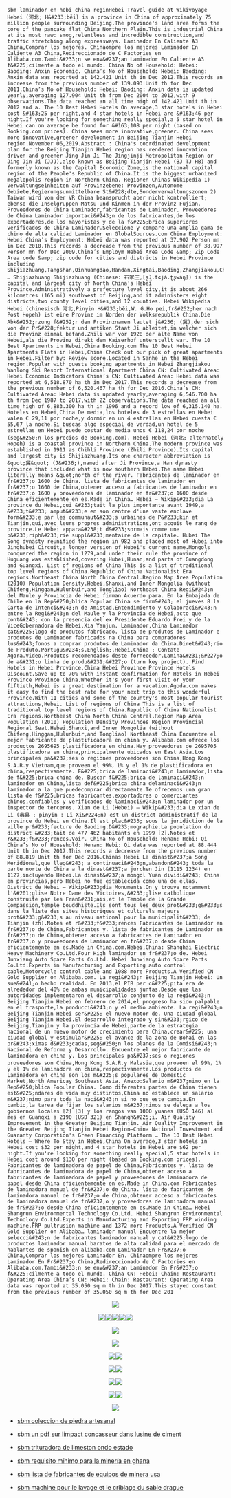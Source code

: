 
```
sbm laminador en hebi china reginHebei Travel guide at Wikivoyage Hebei (河北; H&#233;běi) is a province in China of approximately 75 million people surrounding Beijing.The province's land area forms the core of the pancake flat China Northern Plain.This is industrial China at its most raw: smog,relentless and incredible construction,and traffic stretching along expressways. Laminador En Caliente A3 China,Comprar los mejores. Chinaompre los mejores Laminador En Caliente A3 China,Redireccionado de C Factories en Alibaba.com.Tambi&#233;n se env&#237;an Laminador En Caliente A3 f&#225;cilmente a todo el mundo. China No of Household: Hebei: Baoding: Anxin Economic. China’s No of Household: Hebei: Baoding: Anxin data was reported at 142.421 Unit th in Dec 2012.This records an increase from the previous number of 139.093 Unit th for Dec 2011.China’s No of Household: Hebei: Baoding: Anxin data is updated yearly,averaging 127.904 Unit th from Dec 2004 to 2012,with 9 observations.The data reached an all time high of 142.421 Unit th in 2012 and a. The 10 Best Hebei Hotels On average,3 star hotels in Hebei cost &#163;25 per night,and 4 star hotels in Hebei are &#163;46 per night.If you're looking for something really special,a 5 star hotel in Hebei can on average be found for &#163;108 per night (based on Booking.com prices). China sees more innovative,greener. China sees more innovative,greener development in Beijing Tianjin Hebei region.November 06,2019.Abstract : China's coordinated development plan for the Beijing Tianjin Hebei region has rendered innovation driven and greener Jing Jin Ji The Jingjinji Metropolitan Region or Jing Jin Ji (JJJ),also known as Beijing Tianjin Hebei (BJ TJ HB) and formerly known as the Capital Economic Zone,is the national capital region of the People's Republic of China.It is the biggest urbanized megalopolis region in Northern China. Regionen Chinas Wikipedia 1) Verwaltungseinheiten auf Provinzebene: Provinzen,Autonome Gebiete,Regierungsunmittelbare St&#228;dte,Sonderverwaltungszonen 2) Taiwan wird von der VR China beansprucht aber nicht kontrolliert; ebenso die Inselgruppen Matsu und Kinmen in der Provinz Fujian. Proveedores de China Laminador,fabricantes de Laminador. Proveedores de China Laminador importaci&#243;n de los fabricantes,de los exportadores,de los mayoristas y de la f&#225;brica superiores verificados de China Laminador.Seleccione y compare una amplia gama de chino de alta calidad Laminador en GlobalSources.com China Employment: Hebei China’s Employment: Hebei data was reported at 37.902 Person mn in Dec 2010.This records a decrease from the previous number of 38.997 Person mn for Dec 2009.China’s Employm Hebei Area Code &amp; Zip Code Area code &amp; zip code for cities and districts in Hebei Province including Shijiazhuang,Tangshan,Qinhuangdao,Handan,Xingtai,Baoding,Zhangjiakou,Chengde,Cangzhou,Langfang … Shijiazhuang Shijiazhuang (Chinese: 石家庄,[ʂɻ̩̌.tɕjá.ʈʂwáŋ]) is the capital and largest city of North China's Hebei Province.Administratively a prefecture level city,it is about 266 kilometres (165 mi) southwest of Beijing,and it administers eight districts,two county level cities,and 12 counties. Hebei Wikipedia Hebei (chinesisch 河北,Pinyin H&#233;běi,W. G.Ho pei,fr&#252;her nach Post Hopeh) ist eine Provinz im Norden der Volksrepublik China.Die Abk&#252;rzung f&#252;r den Provinznamen lautet j&#236; (冀),der sich von der Pr&#228;fektur und antiken Staat Ji ableitet,in welcher sich die Provinz einmal befand.Zhili war vor 1928 der alte Name von Hebei,als die Provinz direkt dem Kaiserhof unterstellt war. The 10 Best Apartments in Hebei,China Booking.com The 10 Best Hebei Apartments Flats in Hebei,China Check out our pick of great apartments in Hebei.Filter by: Review score.Located in Sanhe in the Hebei region.Popular with guests booking apartments in Hebei Zhangjiakou Wanlong Ski Resort International Apartment China CN: Cultivated Area: Hebei Economic Indicators China’s CN: Cultivated Area: Hebei data was reported at 6,518.870 ha th in Dec 2017.This records a decrease from the previous number of 6,520.467 ha th for Dec 2016.China’s CN: Cultivated Area: Hebei data is updated yearly,averaging 6,546.700 ha th from Dec 1987 to 2017,with 22 observations.The data reached an all time high of 6,883.300 ha th in 1996 and a record low of 6,315.140 ha. Hoteles en Hebei,China De media,los hoteles de 3 estrellas en Hebei valen € 29,11 por noche,y dormir en un 4 estrellas en Hebei cuesta € 55,67 la noche.Si buscas algo especial de verdad,un hotel de 5 estrellas en Hebei puede costar de media unos € 118,24 por noche (seg&#250;n los precios de Booking.com). Hebei Hebei (河北; alternately Hopeh) is a coastal province in Northern China.The modern province was established in 1911 as Chihli Province (Zhili Province).Its capital and largest city is Shijiazhuang.Its one character abbreviation is &quot;冀&quot; (J&#236;),named after Ji Province,a Han dynasty province that included what is now southern Hebei.The name Hebei literally means &quot;north of the river. Fabricantes de laminador en fr&#237;o 1600 de China. lista de fabricantes de laminador en fr&#237;o 1600 de China,obtener acceso a fabricantes de laminador en fr&#237;o 1600 y proveedores de laminador en fr&#237;o 1600 desde China eficientemente en es.Made in China… Hebei — Wikip&#233;dia La province du Hebei,qui &#233;tait la plus importante avant 1949,a &#233;t&#233; amput&#233;e en son centre d'une vaste enclave form&#233;e par les communaut&#233;s urbaines de P&#233;kin et Tianjin,qui,avec leurs propres administrations,ont acquis le rang de province.Le Hebei appara&#238;t d&#233;sormais comme une p&#233;riph&#233;rie suppl&#233;mentaire de la capitale. Hubei The Song dynasty reunified the region in 982 and placed most of Hubei into Jinghubei Circuit,a longer version of Hubei's current name.Mongols conquered the region in 1279,and under their rule the province of Huguang was established,covering Hubei,Hunan,and parts of Guangdong and Guangxi. List of regions of China This is a list of traditional top level regions of China.Republic of China.Nationalist Era regions.Northeast China North China Central.Region Map Area Population (2010) Population Density.Hebei,Shanxi,and Inner Mongolia (without Chifeng,Hinggan,Hulunbuir,and Tongliao) Northeast China Regi&#243;n del Maule y Provincia de Hebei firman Acuerdo para. En la Embajada de Chile en la Rep&#250;blica Popular China se firm&#243; el jueves 8 la Carta de Intenci&#243;n de Amistad,Entendimiento y Colaboraci&#243;n entre la Regi&#243;n del Maule y la Provincia de Hebei,acto que cont&#243; con la presencia del ex Presidente Eduardo Frei y de la ViceGobernadora de Hebei,Xia Yanjun. Laminador,China Laminador cat&#225;logo de produtos fabricado. lista de produtos de Laminador e produtos de Laminador fabricados na China para compradores lus&#243;fonos a comprar produtos de Laminador da China.Diret&#243;rio de Produto.Portugu&#234;s.English;.Hebei,China ; Contate Agora.Video.Produtos recomendados deste fornecedor.Lamina&#231;&#227;o de a&#231;o linha de produ&#231;&#227;o (turn key project). Find Hotels in Hebei Province,China Hebei Province Province Hotels Discount.Save up to 70% with instant confirmation for Hotels in Hebei Province Province China.Whether it's your first visit or your fiftieth,Hebei is a great destination for a vacation.Agoda.com makes it easy to find the best rate for your next trip to this wonderful Province.With 11 cities and some of the country's most popular tourist attractions,Hebei. List of regions of China This is a list of traditional top level regions of China.Republic of China Nationalist Era regions.Northeast China North China Central.Region Map Area Population (2010) Population Density Provinces Region Provincial Regional Seat.Hebei,Shanxi,and Inner Mongolia (without Chifeng,Hinggan,Hulunbuir,and Tongliao) Northeast China Encuentre el mejor fabricante de plastificadora en china y. Alibaba.com ofrece los productos 2695695 plastificadora en china.Hay proveedores de 2695705 plastificadora en china,principalmente ubicados en East Asia.Los principales pa&#237;ses o regiones proveedores son China,Hong Kong S.A.R.y Vietnam,que proveen el 99%，1% y el 1% de plastificadora en china,respectivamente. F&#225;brica de laminaci&#243;n laminador,lista de f&#225;brica china de. Buscar f&#225;brica de laminaci&#243;n laminador en China,lista def&#225;brica china delaminaci&#243;n laminador a la que puedecomprar directamente.Te ofrecemos una gran lista de f&#225;bricas fabricantes,exportadores o comerciantes chinos,confiables y verificados de laminaci&#243;n laminador por un inspector de terceros. Xian de Li (Hebei) — Wikip&#233;dia Le xian de Li (蠡县 ; pinyin : Lǐ Xi&#224;n) est un district administratif de la province du Hebei en Chine.Il est plac&#233; sous la juridiction de la ville pr&#233;fecture de Baoding.D&#233;mographie.La population du district &#233;tait de 477 462 habitants en 1999 [2].Notes et r&#233;f&#233;rences.Voir. China No of Household: Henan: Hebi: Qi China’s No of Household: Henan: Hebi: Qi data was reported at 88.444 Unit th in Dec 2017.This records a decrease from the previous number of 88.819 Unit th for Dec 2016.Chinas Hebei La dinast&#237;a Song Meridional,que lleg&#243; a continuaci&#243;n,abandon&#243; toda la parte norte de China a la dinast&#237;a jurchen Jin (1115 1234) en 1127,incluyendo Hebei.La dinast&#237;a mongol Yuan dividi&#243; China en provincias,pero Hebei no fue establecida como una de ellas. District de Hebei — Wikip&#233;dia Monuments.On y trouve notamment l'&#201;glise Notre Dame des Victoires,&#233;glise catholique construite par les Fran&#231;ais,et le Temple de la Grande Compassion,temple bouddhiste.Ils sont tous les deux prot&#233;g&#233;s dans la liste des sites historiques et culturels majeurs prot&#233;g&#233;s au niveau national pour la municipalit&#233; de Tianjin (zh).Notes et r&#233;f&#233;rences Fabricantes de Laminador en fr&#237;o de China,Fabricantes y. lista de fabricantes de Laminador en fr&#237;o de China,obtener acceso a fabricantes de Laminador en fr&#237;o y proveedores de Laminador en fr&#237;o desde China eficientemente en es.Made in China.com.Hebei,China: Shanghai Electric Heavy Machinery Co.Ltd.Four High laminador en fr&#237;o de. Hebei Junxiang Auto Spare Parts Co.Ltd. Hebei Junxiang Auto Spare Parts Co.Ltd.Experts in Manufacturing and Exporting auto control cable,Motorcycle control cable and 1088 more Products.A Verified CN Gold Supplier on Alibaba.com. La regi&#243;n Beijing Tianjin Hebei: Un sue&#241;o hecho realidad. En 2013,el PIB per c&#225;pita era de alrededor del 40% de ambas municipalidades juntas.Desde que las autoridades implementaron el desarrollo conjunto de la regi&#243;n Beijing Tianjin Hebei en febrero de 2014,el progreso ha sido palpable en el trasporte,la producci&#243;n y el medio ambiente. La regi&#243;n Beijing Tianjin Hebei ser&#225; el nuevo motor de. Una ciudad global Beijing Tianjin Hebei.El desarrollo integrado y sin&#233;rgico de Beijing,Tianjin y la provincia de Hebei,parte de la estrategia nacional de un nuevo motor de crecimiento para China,crear&#225; una ciudad global y estimular&#225; el avance de la zona de Bohai en las pr&#243;ximas d&#233;cadas,seg&#250;n los planes de la Comisi&#243;n Nacional de Reforma y Desarrollo. Encuentre el mejor fabricante de laminadora en china y. Los principales pa&#237;ses o regiones proveedores son China,Hong Kong S.A.R.y Malasia,que proveen el 99%，1% y el 1% de laminadora en china,respectivamente.Los productos de Laminadora en china son los m&#225;s populares de Domestic Market,North Americay Southeast Asia. Anexo:Salario m&#237;nimo en la Rep&#250;blica Popular China. Como diferentes partes de China tienen est&#225;ndares de vida muy distintos,China no establece un salario m&#237;nimo para toda la naci&#243;n si no que este cambia.En cambio,la tarea de fijar los salarios m&#237;nimos se delega a los gobiernos locales [2] [3] y los rangos van 1000 yuanes (USD 146) al mes en Guangxi a 2190 (USD 321) en Shangh&#225;i. Air Quality Improvement in the Greater Beijing Tianjin. Air Quality Improvement in the Greater Beijing Tianjin Hebei Region—China National Investment and Guaranty Corporation's Green Financing Platform … The 10 Best Hebei Hotels — Where To Stay in Hebei,China On average,3 star hotels in Hebei cost $32 per night,and 4 star hotels in Hebei are $62 per night.If you're looking for something really special,5 star hotels in Hebei cost around $130 per night (based on Booking.com prices). Fabricantes de laminadora de papel de China,Fabricantes y. lista de fabricantes de laminadora de papel de China,obtener acceso a fabricantes de laminadora de papel y proveedores de laminadora de papel desde China eficientemente en es.Made in China.com Fabricantes de laminadora manual de fr&#237;o de China. lista de fabricantes de laminadora manual de fr&#237;o de China,obtener acceso a fabricantes de laminadora manual de fr&#237;o y proveedores de laminadora manual de fr&#237;o desde China eficientemente en es.Made in China… Hebei Shangrun Environmental Technology Co.Ltd. Hebei Shangrun Environmental Technology Co.Ltd.Experts in Manufacturing and Exporting FRP winding machine,FRP pultrusion machine and 1372 more Products.A Verified CN Gold Supplier on Alibaba… laminador manual Encuentre la mejor selecci&#243;n de fabricantes laminador manual y cat&#225;logo de productos laminador manual baratos de alta calidad para el mercado de hablantes de spanish en alibaba.com Laminador En Fr&#237;o China,Comprar los mejores Laminador En. Chinaompre los mejores Laminador En Fr&#237;o China,Redireccionado de C Factories en Alibaba.com.Tambi&#233;n se env&#237;an Laminador En Fr&#237;o f&#225;cilmente a todo el mundo. China CN: Hebei: Chain: Restaurant: Operating Area China’s CN: Hebei: Chain: Restaurant: Operating Area data was reported at 35.050 sq m th in Dec 2017.This stayed constant from the previous number of 35.050 sq m th for Dec 201 
```

<div align="center">

<a href="https://es-crusher.shibang-china.com/github&k=sbm+laminador+en+hebi+china+regin"><img src="https://static.shibang-china.com/es/crusher/logo.jpg"></a>

<a href="https://es-crusher.shibang-china.com/github&k=sbm+laminador+en+hebi+china+regin"><img src="https://static.shibang-china.com/es/crusher/index.jpg"></a><a href="https://es-crusher.shibang-china.com/material.htmlgithub&k=sbm+laminador+en+hebi+china+regin"><img src="https://static.shibang-china.com/es/crusher/material.jpg"></a><a href="https://es-crusher.shibang-china.com/application.htmlgithub&k=sbm+laminador+en+hebi+china+regin"><img src="https://static.shibang-china.com/es/crusher/application.jpg"></a><a href="https://es-crusher.shibang-china.com/aboutus.htmlgithub&k=sbm+laminador+en+hebi+china+regin"><img src="https://static.shibang-china.com/es/crusher/aboutus.jpg"></a><a href="https://es-crusher.shibang-china.com/contact.htmlgithub&k=sbm+laminador+en+hebi+china+regin"><img src="https://static.shibang-china.com/es/crusher/contact.jpg"></a>

<a href="https://es-crusher.shibang-china.com/github&k=sbm+laminador+en+hebi+china+regin"><img src="https://static.shibang-china.com/es/crusher/banner.jpg"></a>

<a href="https://swt.shibang-china.com/github&k=sbm+laminador+en+hebi+china+regin"><img src="https://static.shibang-china.com/es/crusher/text.jpg"></a>

<a href="https://swt.shibang-china.com/github&k=sbm+laminador+en+hebi+china+regin"><img src="https://static.shibang-china.com/es/crusher/chat.jpg"></a><a href="https://es-crusher.shibang-china.com/contact.htmlgithub&k=sbm+laminador+en+hebi+china+regin"><img src="https://static.shibang-china.com/es/crusher/message.jpg"></a>

<a href="https://es-crusher.shibang-china.com/products/pe.htmlgithub&k=sbm+laminador+en+hebi+china+regin"><img src="https://static.shibang-china.com/es/crusher/pe.jpg"></a><a href="https://es-crusher.shibang-china.com/products/pf.htmlgithub&k=sbm+laminador+en+hebi+china+regin"><img src="https://static.shibang-china.com/es/crusher/pf.jpg"></a>

<a href="https://es-crusher.shibang-china.com/products/hpt.htmlgithub&k=sbm+laminador+en+hebi+china+regin"><img src="https://static.shibang-china.com/es/crusher/hpt.jpg"></a><a href="https://es-crusher.shibang-china.com/products/vsi.htmlgithub&k=sbm+laminador+en+hebi+china+regin"><img src="https://static.shibang-china.com/es/crusher/vsi.jpg"></a>

<a href="https://es-crusher.shibang-china.com/products/klv.htmlgithub&k=sbm+laminador+en+hebi+china+regin"><img src="https://static.shibang-china.com/es/crusher/klv.jpg"></a><a href="https://es-crusher.shibang-china.com/products/portable.htmlgithub&k=sbm+laminador+en+hebi+china+regin"><img src="https://static.shibang-china.com/es/crusher/portable.jpg"></a>

<a href="https://swt.shibang-china.com/github&k=sbm+laminador+en+hebi+china+regin"><img src="https://static.shibang-china.com/es/crusher/case.jpg"></a>

</div>


* [sbm coleccion de piedra artesanal](sbm%20coleccion%20de%20piedra%20artesanal.md)

* [sbm un pdf sur limpact concasseur dans lusine de ciment](sbm%20un%20pdf%20sur%20limpact%20concasseur%20dans%20lusine%20de%20ciment.md)

* [sbm trituradora de limeston ondo estado](sbm%20trituradora%20de%20limeston%20ondo%20estado.md)

* [sbm requisito mínimo para la minería en ghana](sbm%20requisito%20m%C3%ADnimo%20para%20la%20miner%C3%ADa%20en%20ghana.md)

* [sbm lista de fabricantes de equipos de minera usa](sbm%20lista%20de%20fabricantes%20de%20equipos%20de%20minera%20usa.md)

* [sbm machine pour le lavage et le criblage du sable drague](sbm%20machine%20pour%20le%20lavage%20et%20le%20criblage%20du%20sable%20drague.md)